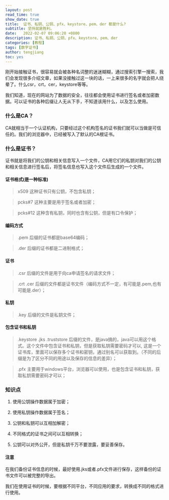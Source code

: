 ```yaml
---
layout: post
read_time: true
show_date: true
title:  证书、私钥、公钥、pfx、keystore、pem、der 都是什么?
subtitle: 坚持就是胜利。
date:   2022-02-07 09:06:20 +0800
description: 证书、私钥、公钥、pfx、keystore、pem、der
categories: [教程]
tags: [数字证书]
author: tengjiang
toc: yes
---
```


刚开始接触证书，很容易就会被各种名词整的迷迷糊糊，通过搜索引擎一搜索，我们会发现很多介绍文章，如果没接触过这一块的话，一上来很多的名字就会把人绕晕了。什么csr，crt，cer，keystore等等。

我们知道，现在的网站为了数据的安全，往往都会使用证书进行签名或者加密数据。可以证书的各种后缀让人无从下手，不知道该用什么，以及怎么使用。

### 什么是CA？

CA就相当于一个认证机构，只要经过这个机构签名的证书我们就可以当做是可信任的。我们的浏览器中，已经被写入了默认的CA根证书。

### 什么是证书？

证书就是将我们的公钥和相关信息写入一个文件，CA用它们的私钥对我们的公钥和相关信息进行签名后，将签名信息也写入这个文件后生成的一个文件。

#### 证书格式(是一种标准)
> x509            这种证书只有公钥，不包含私钥；

> pcks#7       这种主要是用于签名或者加密；

> pcks#12     这种含有私钥，同时也含有公钥，但是有口令保护；

#### 编码方式
> .pem 后缀的证书都是base64编码；

> .der   后缀的证书都是二进制格式；

#### 证书
> .csr              后缀的文件是用于向ca申请签名的请求文件；

> .crt    .cer     后缀的文件都是证书文件（编码方式不一定，有可能是.pem,也有可能是.der）；

#### 私钥
> .key   后缀的文件是私钥文件；

#### 包含证书和私钥
> .keystore  .jks   .truststore 后缀的文件，是java搞的，java可以用这个格式。这个文件中包含证书和私钥，但是获取私钥需要密码才可以, 这是一个证书库，里面可以保存多个证书和密钥，通过别名可以获取到。（不同的后缀是为了区分不同的用途以及保存的信息的差异）；

> .pfx 主要用于windows平台，浏览器可以使用，也是包含证书和私钥，获取私钥需要密码才可以；

### 知识点

1. 使用公钥操作数据属于加密；

2. 使用私钥操作数据属于签名；

3. 公钥和私钥可以互相加解密；

4. 不同格式的证书之间可以互相转换；

5. 公钥可以对外公开，但是私钥千万不要泄露，要妥善保存。

#### 注意

在我们备份证书信息的时候，最好使用.jks或者.pfx文件进行保存，这样备份的证书文件可以被完整的导出。

我们在使用证书的时候，要根据不同平台，不同应用的要求，转换成不同的格式进行使用。